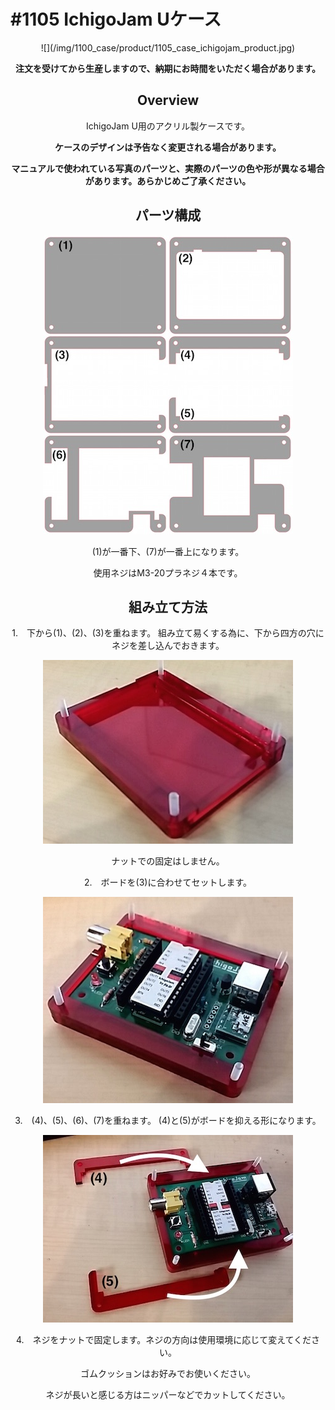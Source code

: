 # #1105 IchigoJam Uケース

<center>
![](/img/1100_case/product/1105_case_ichigojam_product.jpg)
<!--COLORME-->

**注文を受けてから生産しますので、納期にお時間をいただく場合があります。**

## Overview
IchigoJam U用のアクリル製ケースです。

**ケースのデザインは予告なく変更される場合があります。**

**マニュアルで使われている写真のパーツと、実際のパーツの色や形が異なる場合があります。あらかじめご了承ください。**

## パーツ構成

![](/img/1100_case/manual/ichigojam_00.jpg)

(1)が一番下、(7)が一番上になります。

使用ネジはM3-20プラネジ４本です。

## 組み立て方法
1.　下から(1)、(2)、(3)を重ねます。
組み立て易くする為に、下から四方の穴にネジを差し込んでおきます。

![](/img/1100_case/manual/ichigojam_01.jpg)

ナットでの固定はしません。

2.　ボードを(3)に合わせてセットします。

![](/img/1100_case/manual/ichigojam_02.jpg)

3.　(4)、(5)、(6)、(7)を重ねます。
(4)と(5)がボードを抑える形になります。

![](/img/1100_case/manual/ichigojam_03.jpg)

4.　ネジをナットで固定します。ネジの方向は使用環境に応じて変えてください。

ゴムクッションはお好みでお使いください。

ネジが長いと感じる方はニッパーなどでカットしてください。
